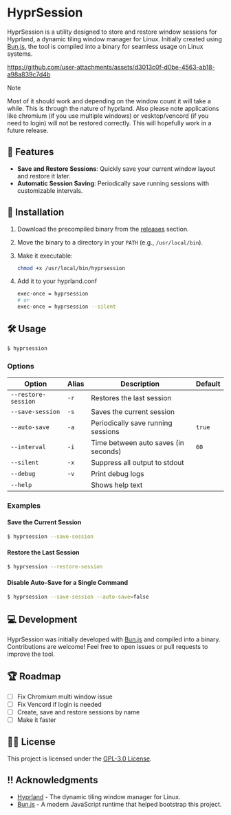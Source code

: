 # HyprSession

HyprSession is a utility designed to store and restore window sessions for Hyprland, a dynamic tiling window manager for Linux. Initially created using [Bun.js](https://bun.sh), the tool is compiled into a binary for seamless usage on Linux systems.


https://github.com/user-attachments/assets/d3013c0f-d0be-4563-ab18-a98a839c7d4b


> [!NOTE]
> Most of it should work and depending on the window count it will take a while.
> This is through the nature of hyprland. 
> Also please note applications like chromium (if you use multiple windows) 
> or vesktop/vencord (if you need to login) will not be restored correctly.
> This will hopefully work in a future release.

## 🚀 Features

- **Save and Restore Sessions**: Quickly save your current window layout and restore it later.
- **Automatic Session Saving**: Periodically save running sessions with customizable intervals.

## 👷 Installation

1. Download the precompiled binary from the [releases](https://github.com/dominicrico/hyprsession/releases) section.
2. Move the binary to a directory in your `PATH` (e.g., `/usr/local/bin`).
3. Make it executable:

   ```bash
   chmod +x /usr/local/bin/hyprsession
   ```
4. Add it to your hyprland.conf
   ```bash
   exec-once = hyprsession
   # or 
   exec-once = hyprsession --silent
   ```

## 🛠 Usage

```bash
$ hyprsession
```

### Options

| Option                 | Alias | Description                                 | Default       |
|------------------------|-------|---------------------------------------------|---------------|
| `--restore-session`    | `-r`  | Restores the last session                   |               |
| `--save-session`       | `-s`  | Saves the current session                   |               |
| `--auto-save`          | `-a`  | Periodically save running sessions          | `true`        |
| `--interval`           | `-i`  | Time between auto saves (in seconds)        | `60`          |
| `--silent`             | `-x`  | Suppress all output to stdout               |               |
| `--debug`              | `-v`  | Print debug logs                            |               |
| `--help`               |       | Shows help text                             |               |

### Examples

#### Save the Current Session

```bash
$ hyprsession --save-session
```

#### Restore the Last Session

```bash
$ hyprsession --restore-session
```

#### Disable Auto-Save for a Single Command

```bash
$ hyprsession --save-session --auto-save=false
```

## 💻 Development

HyprSession was initially developed with [Bun.js](https://bun.sh) and compiled into a binary. Contributions are welcome! Feel free to open issues or pull requests to improve the tool.

## 🏆 Roadmap

- [ ] Fix Chromium multi window issue
- [ ] Fix Vencord if login is needed
- [ ] Create, save and restore sessions by name
- [ ] Make it faster

## 🧑‍⚖ License

This project is licensed under the [GPL-3.0 License](LICENSE).

## ‼️ Acknowledgments

- [Hyprland](https://hyprland.org) - The dynamic tiling window manager for Linux.
- [Bun.js](https://bun.sh) - A modern JavaScript runtime that helped bootstrap this project.
